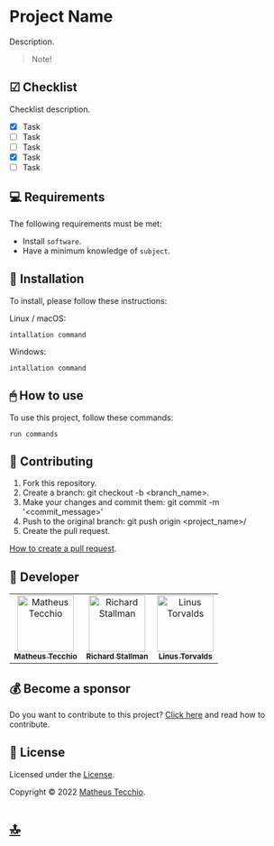 # Project Name

Description.

> Note!

## ☑ Checklist

Checklist description.

- [x] Task
- [ ] Task
- [ ] Task
- [x] Task
- [ ] Task

## 💻 Requirements

The following requirements must be met:

* Install `software`.
* Have a minimum knowledge of `subject`.

## 💾 Installation

To install, please follow these instructions:

Linux / macOS:
```
intallation command
```

Windows:
```
intallation command
```

## 🖱 How to use

To use this project, follow these commands:

```
run commands
```

## 🔰 Contributing

1. Fork this repository.
2. Create a branch: git checkout -b <branch_name>.
3. Make your changes and commit them: git commit -m '<commit_message>'
4. Push to the original branch: git push origin <project_name>/<location>
5. Create the pull request.
  
[How to create a pull request](https://help.github.com/en/github/collaborating-with-issues-and-pull-requests/creating-a-pull-request).

## 📛 Developer

<table>
  <tr>
    <td align="center">
      <a href="#">
        <img src="https://avatars.githubusercontent.com/u/52295230?v=4" width="100px;" alt="Matheus Tecchio"/><br>
        <sub>
          <b>Matheus Tecchio</b>
        </sub>
      </a>
    </td>
    <td align="center">
      <a href="#">
        <img src="https://avatars.githubusercontent.com/u/104239089?v=4" width="100px;" alt="Richard Stallman"/><br>
        <sub>
          <b>Richard Stallman</b>
        </sub>
      </a>
    </td>
    <td align="center">
      <a href="#">
        <img src="https://avatars.githubusercontent.com/u/1024025?v=4" width="100px;" alt="Linus Torvalds"/><br>
        <sub>
          <b>Linus Torvalds</b>
        </sub>
      </a>
    </td>
  </tr>
</table>


## 💰 Become a sponsor

Do you want to contribute to this project? [Click here](SPONSOR.md) and read how to contribute.
  
## 📝 License

Licensed under the [License](./LICENSE).

Copyright © 2022 [Matheus Tecchio](https://github.com/matheustecchio).

# [🔝](#Project-Name)<br>
